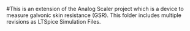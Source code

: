 
#This is an extension of the Analog Scaler project which is a device to measure galvonic skin resistance (GSR).  This folder includes multiple revisions as LTSpice Simulation Files.
